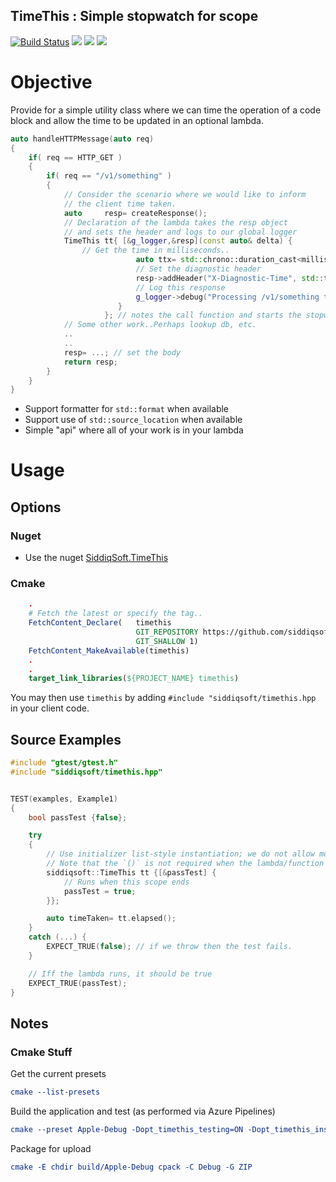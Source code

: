 TimeThis : Simple stopwatch for scope
-------------------------------------------

[![Build Status](https://dev.azure.com/siddiqsoft/siddiqsoft/_apis/build/status/SiddiqSoft.TimeThis?branchName=main)](https://dev.azure.com/siddiqsoft/siddiqsoft/_build/latest?definitionId=11&branchName=main)
![](https://img.shields.io/nuget/v/SiddiqSoft.TimeThis)
![](https://img.shields.io/github/v/tag/SiddiqSoft/TimeThis)
![](https://img.shields.io/azure-devops/tests/siddiqsoft/siddiqsoft/11)


# Objective
Provide for a simple utility class where we can time the operation of a code block and allow
the time to be updated in an optional lambda.

```cpp
auto handleHTTPMessage(auto req)
{
    if( req == HTTP_GET )
    {
        if( req == "/v1/something" )
        {
            // Consider the scenario where we would like to inform
            // the client time taken.
            auto     resp= createResponse();
            // Declaration of the lambda takes the resp object
            // and sets the header and logs to our global logger
            TimeThis tt{ [&g_logger,&resp](const auto& delta) {
                // Get the time in milliseconds..
                            auto ttx= std::chrono::duration_cast<milliseconds>(tt.elapsed());
                            // Set the diagnostic header
                            resp->addHeader("X-Diagnostic-Time", std::to_string(ttx.count()) );
                            // Log this response
                            g_logger->debug("Processing /v1/something took {}ms", ttx );
                        }
                     }; // notes the call function and starts the stopwatch
            // Some other work..Perhaps lookup db, etc.
            ..
            ..
            resp= ...; // set the body
            return resp;
        }
    }
}
```

- Support formatter for `std::format` when available
- Support use of `std::source_location` when available
- Simple "api" where all of your work is in your lambda

# Usage

## Options

### Nuget
- Use the nuget [SiddiqSoft.TimeThis](https://www.nuget.org/packages/SiddiqSoft.TimeThis/)

### Cmake
```cmake
    .
    # Fetch the latest or specify the tag..
    FetchContent_Declare(   timethis
                            GIT_REPOSITORY https://github.com/siddiqsoft/TimeThis.git
                            GIT_SHALLOW 1)
    FetchContent_MakeAvailable(timethis)
    .
    .
    target_link_libraries(${PROJECT_NAME} timethis)
```

You may then use `timethis` by adding `#include "siddiqsoft/timethis.hpp` in your client code.

## Source Examples

```cpp
#include "gtest/gtest.h"
#include "siddiqsoft/timethis.hpp"


TEST(examples, Example1)
{
    bool passTest {false};

    try
    {
        // Use initializer list-style instantiation; we do not allow move/assignment construction.
        // Note that the `()` is not required when the lambda/function takes no argument.
        siddiqsoft::TimeThis tt {[&passTest] {
            // Runs when this scope ends
            passTest = true;
        }};

        auto timeTaken= tt.elapsed();
    }
    catch (...) {
        EXPECT_TRUE(false); // if we throw then the test fails.
    }

    // Iff the lambda runs, it should be true
    EXPECT_TRUE(passTest);
}
```

## Notes

### Cmake Stuff

Get the current presets
```cmake
cmake --list-presets
```

Build the application and test (as performed via Azure Pipelines)
```cmake
cmake --preset Apple-Debug -Dopt_timethis_testing=ON -Dopt_timethis_install=ON -DCI_BUILDID=0.0.0.0
```

Package for upload
```cmake
cmake -E chdir build/Apple-Debug cpack -C Debug -G ZIP
```

